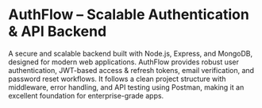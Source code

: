 # AuthFlow – Scalable Authentication & API Backend

A secure and scalable backend built with Node.js, Express, and MongoDB, designed for modern web applications. AuthFlow provides robust user authentication, JWT-based access & refresh tokens, email verification, and password reset workflows. It follows a clean project structure with middleware, error handling, and API testing using Postman, making it an excellent foundation for enterprise-grade apps.
